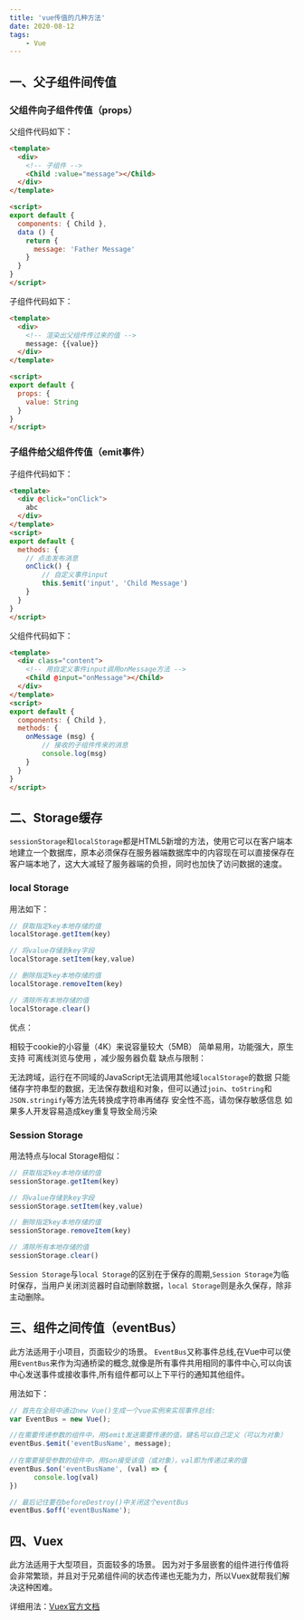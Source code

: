 ```yaml
---
title: 'vue传值的几种方法'
date: 2020-08-12
tags: 
	- Vue
---
```


## 一、父子组件间传值
### 父组件向子组件传值（props）
父组件代码如下：

```html
<template>
  <div>
    <!-- 子组件 -->
    <Child :value="message"></Child>
  </div>
</template>

<script>
export default {
  components: { Child },
  data () {
    return {
      message: 'Father Message'
    }
  }
}
</script>
```
子组件代码如下：

```html
<template>
  <div>
    <!-- 渲染出父组件传过来的值 -->
    message: {{value}}
  </div>
</template>

<script>
export default {
  props: {
    value: String
  }
}
</script>
```
### 子组件给父组件传值（emit事件）
子组件代码如下：

```html
<template>
  <div @click="onClick">
    abc
  </div>
</template>
<script>
export default {
  methods: {
    // 点击发布消息
    onClick() {
        // 自定义事件input
        this.$emit('input', 'Child Message')
    }
  }
}
</script>
```
父组件代码如下：

```html
<template>
  <div class="content">
    <!-- 用自定义事件input调用onMessage方法 -->
    <Child @input="onMessage"></Child>
  </div>
</template>
<script>
export default {
  components: { Child },
  methods: {
    onMessage (msg) {
        // 接收的子组件传来的消息
        console.log(msg)
    }
  }
}
</script>
```
## 二、Storage缓存
`sessionStorage`和`localStorage`都是HTML5新增的方法，使用它可以在客户端本地建立一个数据库，原本必须保存在服务器端数据库中的内容现在可以直接保存在客户端本地了，这大大减轻了服务器端的负担，同时也加快了访问数据的速度。

### local Storage
用法如下：

```js
// 获取指定key本地存储的值
localStorage.getItem(key)

// 将value存储到key字段
localStorage.setItem(key,value)

// 删除指定key本地存储的值
localStorage.removeItem(key)

// 清除所有本地存储的值
localStorage.clear()
```
优点：

相较于cookie的小容量（4K）来说容量较大（5MB）
简单易用，功能强大，原生支持
可离线浏览与使用 ，减少服务器负载
缺点与限制：

无法跨域，运行在不同域的JavaScript无法调用其他域`localStorage`的数据
只能储存字符串型的数据，无法保存数组和对象，但可以通过`join`、`toString`和`JSON.stringify`等方法先转换成字符串再储存
安全性不高，请勿保存敏感信息
如果多人开发容易造成key重复导致全局污染
### Session Storage
用法特点与local Storage相似：

```js
// 获取指定key本地存储的值
sessionStorage.getItem(key)

// 将value存储到key字段
sessionStorage.setItem(key,value)

// 删除指定key本地存储的值
sessionStorage.removeItem(key)

// 清除所有本地存储的值
sessionStorage.clear()
```
`Session Storage`与`local Storage`的区别在于保存的周期,`Session Storage`为临时保存，当用户关闭浏览器时自动删除数据，`local Storage`则是永久保存，除非主动删除。

## 三、组件之间传值（eventBus）
此方法适用于小项目，页面较少的场景。
`EventBus`又称事件总线,在Vue中可以使用`EventBus`来作为沟通桥梁的概念,就像是所有事件共用相同的事件中心,可以向该中心发送事件或接收事件,所有组件都可以上下平行的通知其他组件。

用法如下：

```js
// 首先在全局中通过new Vue()生成一个vue实例来实现事件总线:
var EventBus = new Vue();

//在需要传递参数的组件中，用$emit发送需要传递的值，键名可以自己定义（可以为对象）
eventBus.$emit('eventBusName', message);
　　
//在需要接受参数的组件中，用$on接受该值（或对象），val即为传递过来的值
eventBus.$on('eventBusName', (val) => {　      
      console.log(val)
})

// 最后记住要在beforeDestroy()中关闭这个eventBus
eventBus.$off('eventBusName');
```
## 四、Vuex
此方法适用于大型项目，页面较多的场景。
因为对于多层嵌套的组件进行传值将会非常繁琐，并且对于兄弟组件间的状态传递也无能为力，所以Vuex就帮我们解决这种困难。

详细用法：[Vuex官方文档](https://vuex.vuejs.org/zh/)